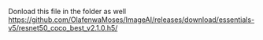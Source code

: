 Donload this file in the folder as well https://github.com/OlafenwaMoses/ImageAI/releases/download/essentials-v5/resnet50_coco_best_v2.1.0.h5/